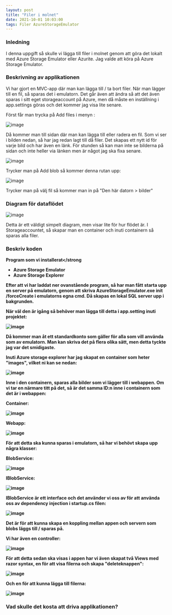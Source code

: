 ```yaml
---
layout: post
title: "Filer i molnet"
date: 2021-10-01 10:03:00
tags: Filer AzureStorageEmulator 
--- 
```


### Inledning

I denna uppgift så skulle vi lägga till filer i molnet genom att göra det lokalt med Azure Storage Emulator eller Azurite. 
Jag valde att köra på Azure Storage Emulator. 

### Beskrivning av applikationen

Vi har gjort en MVC-app där man kan lägga till / ta bort filer. När man lägger till en fil, så sparas det i emulatorn. 
Det går även att ändra så att det även sparas i sitt eget storageaccount på Azure, men då måste en inställning i app.settings göras 
och det kommer jag visa lite senare. 

Först får man trycka på Add files i menyn :

![image](https://user-images.githubusercontent.com/65369996/135588422-8f881f85-47d9-46bc-8cbf-aaf5dea045c5.png)

Då kommer man till sidan där man kan lägga till eller radera en fil. Som vi ser i bilden nedan, så har jag redan lagt till då filer. 
Det skapas ett nytt id för varje bild och har även en länk. För stunden så kan man inte se bilderna på sidan och inte heller via länken
men är något jag ska fixa senare.

![image](https://user-images.githubusercontent.com/65369996/135588711-10162827-b998-452e-a077-0e126307a347.png)

Trycker man på Add blob så kommer denna rutan upp:

![image](https://user-images.githubusercontent.com/65369996/135589038-69a53190-4385-42c8-a553-08d2a2472c86.png)

Trycker man på välj fil så kommer man in på "Den här datorn > bilder" 

### Diagram för dataflödet

![image](https://user-images.githubusercontent.com/65369996/135596630-8522e8d7-c5d6-4755-82cf-583c82754d89.png)

Detta är ett väldigt simpelt diagram, men visar lite för hur flödet är.
I Storageaccountet, så skapar man en container och inuti containern så sparas alla filer.


### Beskriv koden

  <strong>Program som vi installerat</strong
  * Azure Storage Emulator
  * Azure Storage Explorer
  
  Efter att vi har laddat ner ovanstående program, så har man fått starta upp en server på emulatorn, genom att skriva AzureStorageEmulator.exe init /forceCreate i
  emulatorns egna cmd. 
  Då skapas en lokal SQL server upp i bakgrunden.
  
  När väl den är igång så behöver man lägga till detta i app.setting inuti projektet:

  ![image](https://user-images.githubusercontent.com/65369996/135591107-17ed605b-1812-4310-b7cc-0f3d35b71526.png)
  
  Då kommer man åt ett standardkonto som gäller för alla som vill använda som av emulatorn.
  Man kan skriva det på flera olika sätt, men detta tyckte jag var det smidigaste. 
  
  Inuti Azure storage explorer har jag skapat en container som heter "images", vilket ni kan se nedan:
  
  ![image](https://user-images.githubusercontent.com/65369996/135591395-e61d336f-acb9-41ae-aa14-9ec6bb75f9b9.png)
  
  Inne i den containern, sparas alla bilder som vi lägger till i webappen. Om vi tar en närmare titt på det, så är det 
  samma ID:n inne i containern som det är i webappen:
  
  Container: 
  
  ![image](https://user-images.githubusercontent.com/65369996/135591657-df1b8695-e6c1-4e52-87b5-bb4db83a4c9c.png)

  Webapp:
  
  ![image](https://user-images.githubusercontent.com/65369996/135591781-b8a5a06c-f943-433a-89c0-979c2cfdb176.png)
  
  För att detta ska kunna sparas i emulatorn, så har vi behövt skapa upp några klasser:
  
  BlobService:

  ![image](https://user-images.githubusercontent.com/65369996/135592374-d64a3f29-a4ca-4308-ae81-90621d09cbfb.png)
  
  IBlobService:
  
  ![image](https://user-images.githubusercontent.com/65369996/135592471-fa697dd3-8431-4bba-96ac-44bc0a72f7ff.png)
  
  IBlobService är ett interface och det använder vi oss av för att använda oss av dependency injection i startup.cs filen:
  
  ![image](https://user-images.githubusercontent.com/65369996/135592663-ac63f53b-c4e7-4077-ba4a-90e14327c9b6.png)
  
  Det är för att kunna skapa en koppling mellan appen och servern som blobs läggs till / sparas på. 
  
  Vi har även en controller: 
  
  ![image](https://user-images.githubusercontent.com/65369996/135592941-fe7bd985-8a6a-49f0-b628-f0d68107a10b.png)

  För att detta sedan ska visas i appen har vi även skapat två Views med razor syntax,
  en för att visa filerna och skapa "deleteknappen": 
  
  ![image](https://user-images.githubusercontent.com/65369996/135593162-29dab1f7-4d0f-44c2-936f-3e977ad709e0.png)
  
  Och en för att kunna lägga till filerna:

  ![image](https://user-images.githubusercontent.com/65369996/135593310-50d7b57a-c7b4-4789-b3ee-85d15a763994.png)

  ### Vad skulle det kosta att driva applikationen?
  





  
  

  


